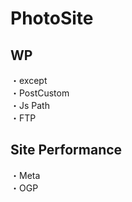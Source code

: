 # PhotoSite  

## WP  
・except         
・PostCustom  
・Js Path  
・FTP

## Site Performance
・Meta  
・OGP
